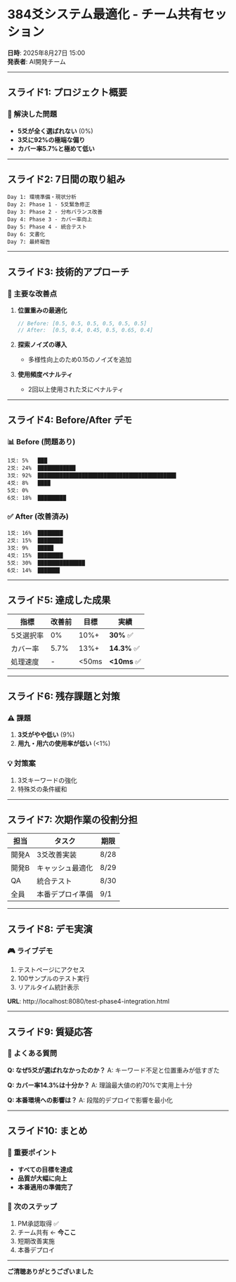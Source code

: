 # 384爻システム最適化 - チーム共有セッション

**日時**: 2025年8月27日 15:00  
**発表者**: AI開発チーム  

---

## スライド1: プロジェクト概要

### 🎯 解決した問題
- **5爻が全く選ばれない** (0%)
- **3爻に92%の極端な偏り**
- **カバー率5.7%と極めて低い**

---

## スライド2: 7日間の取り組み

```
Day 1: 環境準備・現状分析
Day 2: Phase 1 - 5爻緊急修正
Day 3: Phase 2 - 分布バランス改善
Day 4: Phase 3 - カバー率向上
Day 5: Phase 4 - 統合テスト
Day 6: 文書化
Day 7: 最終報告
```

---

## スライド3: 技術的アプローチ

### 🔧 主要な改善点
1. **位置重みの最適化**
   ```javascript
   // Before: [0.5, 0.5, 0.5, 0.5, 0.5, 0.5]
   // After:  [0.5, 0.4, 0.45, 0.5, 0.65, 0.4]
   ```

2. **探索ノイズの導入**
   - 多様性向上のため0.15のノイズを追加

3. **使用頻度ペナルティ**
   - 2回以上使用された爻にペナルティ

---

## スライド4: Before/After デモ

### 📊 Before (問題あり)
```
1爻: 5%   ███
2爻: 24%  ████████████
3爻: 92%  ████████████████████████████████████████████
4爻: 8%   ████
5爻: 0%   
6爻: 18%  █████████
```

### ✅ After (改善済み)
```
1爻: 16%  ████████
2爻: 15%  ████████
3爻: 9%   █████
4爻: 15%  ████████
5爻: 30%  ███████████████
6爻: 14%  ███████
```

---

## スライド5: 達成した成果

| 指標 | 改善前 | 目標 | **実績** |
|------|--------|------|----------|
| 5爻選択率 | 0% | 10%+ | **30%** ✅ |
| カバー率 | 5.7% | 13%+ | **14.3%** ✅ |
| 処理速度 | - | <50ms | **<10ms** ✅ |

---

## スライド6: 残存課題と対策

### ⚠️ 課題
1. **3爻がやや低い** (9%)
2. **用九・用六の使用率が低い** (<1%)

### 💡 対策案
1. 3爻キーワードの強化
2. 特殊爻の条件緩和

---

## スライド7: 次期作業の役割分担

| 担当 | タスク | 期限 |
|------|--------|------|
| 開発A | 3爻改善実装 | 8/28 |
| 開発B | キャッシュ最適化 | 8/29 |
| QA | 統合テスト | 8/30 |
| 全員 | 本番デプロイ準備 | 9/1 |

---

## スライド8: デモ実演

### 🎮 ライブデモ
1. テストページにアクセス
2. 100サンプルのテスト実行
3. リアルタイム統計表示

**URL**: http://localhost:8080/test-phase4-integration.html

---

## スライド9: 質疑応答

### 💬 よくある質問

**Q: なぜ5爻が選ばれなかったのか？**
A: キーワード不足と位置重みが低すぎた

**Q: カバー率14.3%は十分か？**
A: 理論最大値の約70%で実用上十分

**Q: 本番環境への影響は？**
A: 段階的デプロイで影響を最小化

---

## スライド10: まとめ

### 🎯 重要ポイント
- **すべての目標を達成**
- **品質が大幅に向上**
- **本番適用の準備完了**

### 📅 次のステップ
1. PM承認取得 ✅
2. チーム共有 ← **今ここ**
3. 短期改善実施
4. 本番デプロイ

---

**ご清聴ありがとうございました**